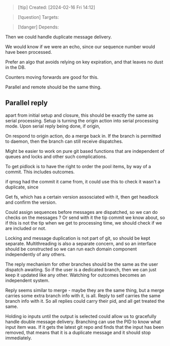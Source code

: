 
>[!tip] Created: [2024-02-16 Fri 14:12]

>[!question] Targets: 

>[!danger] Depends: 

Then we could handle duplicate message delivery.

We would know if we were an echo, since our sequence number would have been processed.

Prefer an algo that avoids relying on key expiration, and that leaves no dust in the DB.

Counters moving forwards are good for this.

Parallel and remote should be the same thing.
## Parallel reply
apart from initial setup and closure, this should be exactly the same as serial processing.
Setup is turning the origin action into serial processing mode.
Upon serial reply being done, if origin, 

On respond to origin action, do a merge back in.  If the branch is permitted to daemon, then the branch can still receive dispatches.

Might be easier to work on pure git based functions that are independent of queues and locks and other such complications.

To get pidlock is to have the right to order the pool items, by way of a commit.
This includes outcomes.

if qmsg had the commit it came from, it could use this to check it wasn't a duplicate, since 

Get fs, which has a certain version assosciated with it, then get headlock and confirm the version.

Could assign sequences before messages are dispatched, so we can do checks on the messages ?  Or send with it the tip commit we know about, so if this is not the tip when we get to processing time, we should check if we are included or not.

Locking and message duplication is not part of git, so should be kept separate.
Multithreading is also a separate concern, and so an interface should be constructed so we can run each domain component independently of any others.

The reply mechanism for other branches should be the same as the user dispatch awaiting.
So if the user is a dedicated branch, then we can just keep it updated like any other.  Watching for outcomes becomes an independent system.

Reply seems similar to merge - maybe they are the same thing, but a merge carries some extra branch info with it, is all.  Reply to self carries the same branch info with it.  So all replies could carry their pid, and all get treated the same.

Holding io inputs until the output is selected could allow us to gracefully handle double message delivery.  Branching can use the PID to know what input item was.  If it gets the latest git repo and finds that the input has been removed, that means that it is a duplicate message and it should stop immediately.
